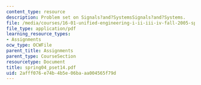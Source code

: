 ```yaml
---
content_type: resource
description: Problem set on Signals?and?SystemsSignals?and?Systems.
file: /media/courses/16-01-unified-engineering-i-ii-iii-iv-fall-2005-spring-2006/2afff076e74b4b5e06baaa004565f79d_spring04_pset14.pdf
file_type: application/pdf
learning_resource_types:
- Assignments
ocw_type: OCWFile
parent_title: Assignments
parent_type: CourseSection
resourcetype: Document
title: spring04_pset14.pdf
uid: 2afff076-e74b-4b5e-06ba-aa004565f79d
---
```

